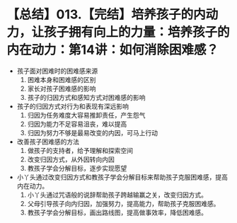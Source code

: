 # 【总结】013.【完结】培养孩子的内动力，让孩子拥有向上的力量：培养孩子的内在动力：第14讲：如何消除困难感？

-   孩子面对困难时的困难感来源
    1.  困难本身和困难感的区别
    2.  家长对孩子困难感的影响
    3.  孩子的归因方式和感知方式对困难感的影响
-   孩子的归因方式对行为和表现有深远影响
    1.  归因为任务难度大容易推卸责任，产生怨气
    2.  归因为能力不足容易沮丧，难以提高
    3.  归因为努力不够是最易改变的内因，可马上行动
-   改善孩子困难感的方法
    1.  做孩子的支持者，给予理解和探索空间
    2.  改变归因方式，从外因转向内因
    3.  教孩子学会分解目标，逐步实现愿望
-   小丫头通过改变归因方式和教孩子学会分解目标来帮助孩子克服困难感，提高内在动力。
    1.  小丫头通过咒语般的说辞帮助孩子跨越输赢之关，改变归因方式。
    2.  父母引导孩子向内归因，加强努力，提高能力，帮助孩子克服困难感。
    3.  教孩子学会分解目标，画出路线图，提高做事效率，降低困难感。